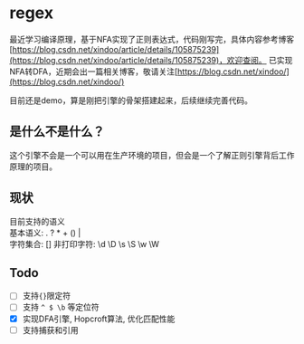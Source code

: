 # regex


最近学习编译原理，基于NFA实现了正则表达式，代码刚写完，具体内容参考博客[https://blog.csdn.net/xindoo/article/details/105875239](https://blog.csdn.net/xindoo/article/details/105875239)，欢迎查阅。
已实现NFA转DFA，近期会出一篇相关博客，敬请关注[https://blog.csdn.net/xindoo/](https://blog.csdn.net/xindoo/)

目前还是demo，算是刚把引擎的骨架搭建起来，后续继续完善代码。  

## 是什么不是什么？ 
这个引擎不会是一个可以用在生产环境的项目，但会是一个了解正则引擎背后工作原理的项目。     

## 现状
目前支持的语义   
基本语义: . ? * + () |  
字符集合: [] 
非打印字符: \d \D \s \S \w \W  

## Todo 
- [ ] 支持`{}`限定符     
- [ ] 支持 `^ $ \b` 等定位符   
- [x] 实现DFA引擎, Hopcroft算法, 优化匹配性能     
- [ ] 支持捕获和引用   